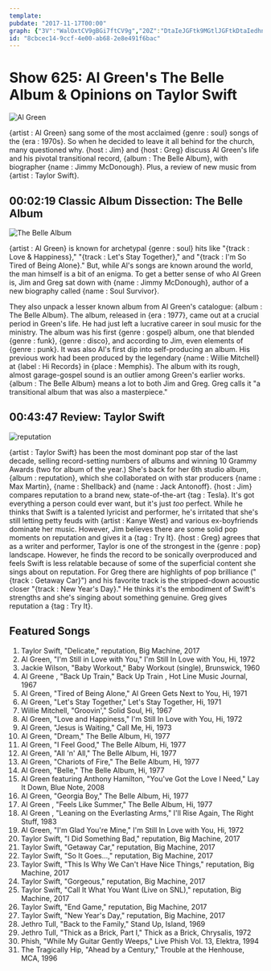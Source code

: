 ```yaml
---
template: 
pubdate: "2017-11-17T00:00"
graph: {"3V":"WalOxtCV9gBGi7ftCV9g","20Z":"DtaIeJGFtk9MGtlJGFtkDtaIedhnxeDtaIeY3FAsX6cfddhnxeBHm1Gdhnxe"}
id: "8cbcec14-9ccf-4e00-ab68-2e8e491f6bac"
---
```






# Show 625: Al Green's The Belle Album & Opinions on Taylor Swift

![Al Green](https://static.soundopinions.org/images/2017/algreen_web.jpg)

{artist : Al Green} sang some of the most acclaimed {genre : soul} songs of the {era : 1970s}. So when he decided to leave it all behind for the church, many questioned why. {host : Jim} and {host : Greg} discuss Al Green's life and his pivotal transitional record, {album : The Belle Album}, with biographer {name : Jimmy McDonough}. Plus, a review of new music from {artist : Taylor Swift}.



## 00:02:19 Classic Album Dissection: The Belle Album

![The Belle Album](https://static.soundopinions.org/assets/625/3V0.jpg)

{artist : Al Green} is known for archetypal {genre : soul} hits like "{track : Love & Happiness}," "{track : Let's Stay Together}," and "{track : I'm So Tired of Being Alone}." But, while Al's songs are known around the world, the man himself is a bit of an enigma. To get a better sense of who Al Green is, Jim and Greg sat down with {name : Jimmy McDonough}, author of a new biography called {name : Soul Survivor}.

They also unpack a lesser known album from Al Green's catalogue: {album : The Belle Album}. The album, released in {era : 1977}, came out at a crucial period in Green's life. He had just left a lucrative career in soul music for the ministry. The album was his first {genre : gospel} album, one that blended {genre : funk}, {genre : disco}, and according to Jim, even elements of {genre : punk}. It was also Al's first dip into self-producing an album. His previous work had been produced by the legendary {name : Willie Mitchell} at {label : Hi Records} in {place : Memphis}. The album with its rough, almost garage-gospel sound is an outlier among Green's earlier works. {album : The Belle Album} means a lot to both Jim and Greg. Greg calls it "a transitional album that was also a masterpiece."



## 00:43:47 Review: Taylor Swift

![reputation](https://static.soundopinions.org/assets/625/20Z0.jpg)

{artist : Taylor Swift} has been the most dominant pop star of the last decade, selling record-setting numbers of albums and winning 10 Grammy Awards (two for album of the year.) She's back for her 6th studio album, {album : reputation}, which she collaborated on with star producers {name : Max Martin}, {name : Shellback} and {name : Jack Antonoff}. {host : Jim} compares reputation to a brand new, state-of-the-art {tag : Tesla}. It's got everything a person could ever want, but it's just *too* perfect. While he thinks that Swift is a talented lyricist and performer, he's irritated that she's still letting petty feuds with {artist : Kanye West} and various ex-boyfriends dominate her music. However, Jim believes there are some solid pop moments on reputation and gives it a {tag : Try It}. {host : Greg} agrees that as a writer and performer, Taylor is one of the strongest in the {genre : pop} landscape. However, he finds the record to be sonically overproduced and feels Swift is less relatable because of some of the superficial content she sings about on reputation. For Greg there are highlights of pop brilliance ("{track : Getaway Car}") and his favorite track is the stripped-down acoustic closer "{track : New Year's Day}." He thinks it's the embodiment of Swift's strengths and she's singing about something genuine. Greg gives reputation a {tag : Try It}.



## Featured Songs

1. Taylor Swift, "Delicate," reputation, Big Machine, 2017
2. Al Green, "I'm Still in Love with You," I'm Still In Love with You, Hi, 1972
3. Jackie Wilson, "Baby Workout," Baby Workout (single), Brunswick, 1960
4. Al Greene , "Back Up Train," Back Up Train , Hot Line Music Journal, 1967
5. Al Green, "Tired of Being Alone," Al Green Gets Next to You, Hi, 1971
6. Al Green, "Let's Stay Together," Let's Stay Together, Hi, 1971
7. Willie Mitchell, "Groovin'," Solid Soul, Hi, 1967
8. Al Green, "Love and Happiness," I'm Still In Love with You, Hi, 1972
9. Al Green, "Jesus is Waiting," Call Me, Hi, 1973
10. Al Green, "Dream," The Belle Album, Hi, 1977
11. Al Green, "I Feel Good," The Belle Album, Hi, 1977
12. Al Green, "All 'n' All," The Belle Album, Hi, 1977
13. Al Green, "Chariots of Fire," The Belle Album, Hi, 1977
14. Al Green, "Belle," The Belle Album, Hi, 1977
15. Al Green featuring Anthony Hamilton, "You've Got the Love I Need," Lay It Down, Blue Note, 2008
16. Al Green, "Georgia Boy," The Belle Album, Hi, 1977
17. Al Green , "Feels Like Summer," The Belle Album, Hi, 1977
18. Al Green , "Leaning on the Everlasting Arms," I'll Rise Again, The Right Stuff, 1983
19. Al Green, "I'm Glad You're Mine," I'm Still In Love with You, Hi, 1972
20. Taylor Swift, "I Did Something Bad," reputation, Big Machine, 2017
21. Taylor Swift, "Getaway Car," reputation, Big Machine, 2017
22. Taylor Swift, "So It Goes...," reputation, Big Machine, 2017
23. Taylor Swift, "This Is Why We Can't Have Nice Things," reputation, Big Machine, 2017
24. Taylor Swift, "Gorgeous," reputation, Big Machine, 2017
25. Taylor Swift, "Call It What You Want (Live on SNL)," reputation, Big Machine, 2017
26. Taylor Swift, "End Game," reputation, Big Machine, 2017
27. Taylor Swift, "New Year's Day," reputation, Big Machine, 2017
28. Jethro Tull, "Back to the Family," Stand Up, Island, 1969
29. Jethro Tull, "Thick as a Brick, Part I," Thick as a Brick, Chrysalis, 1972
30. Phish, "While My Guitar Gently Weeps," Live Phish Vol. 13, Elektra, 1994
31. The Tragically Hip, "Ahead by a Century," Trouble at the Henhouse, MCA, 1996